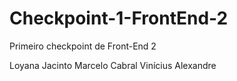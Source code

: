 # Checkpoint-1-FrontEnd-2
 Primeiro checkpoint de Front-End 2

Loyana Jacinto
Marcelo Cabral
Vinícius Alexandre
